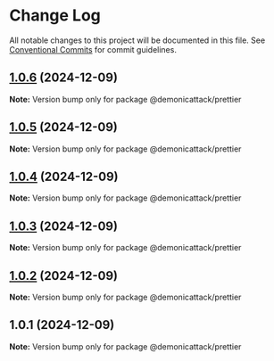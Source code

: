 # Change Log

All notable changes to this project will be documented in this file.
See [Conventional Commits](https://conventionalcommits.org) for commit guidelines.

## [1.0.6](https://github.com/demonicattack/test/compare/@demonicattack/prettier@1.0.5...@demonicattack/prettier@1.0.6) (2024-12-09)

**Note:** Version bump only for package @demonicattack/prettier





## [1.0.5](https://github.com/demonicattack/test/compare/@demonicattack/prettier@1.0.4...@demonicattack/prettier@1.0.5) (2024-12-09)

**Note:** Version bump only for package @demonicattack/prettier





## [1.0.4](https://github.com/demonicattack/test/compare/@demonicattack/prettier@1.0.3...@demonicattack/prettier@1.0.4) (2024-12-09)

**Note:** Version bump only for package @demonicattack/prettier





## [1.0.3](https://github.com/demonicattack/test/compare/@demonicattack/prettier@1.0.2...@demonicattack/prettier@1.0.3) (2024-12-09)

**Note:** Version bump only for package @demonicattack/prettier





## [1.0.2](https://github.com/demonicattack/test/compare/@demonicattack/prettier@1.0.1...@demonicattack/prettier@1.0.2) (2024-12-09)

**Note:** Version bump only for package @demonicattack/prettier





## 1.0.1 (2024-12-09)

**Note:** Version bump only for package @demonicattack/prettier
